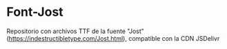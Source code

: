 # Font-Jost
Repositorio con archivos TTF de la fuente "Jost" (https://indestructibletype.com/Jost.html), compatible con la CDN JSDelivr
